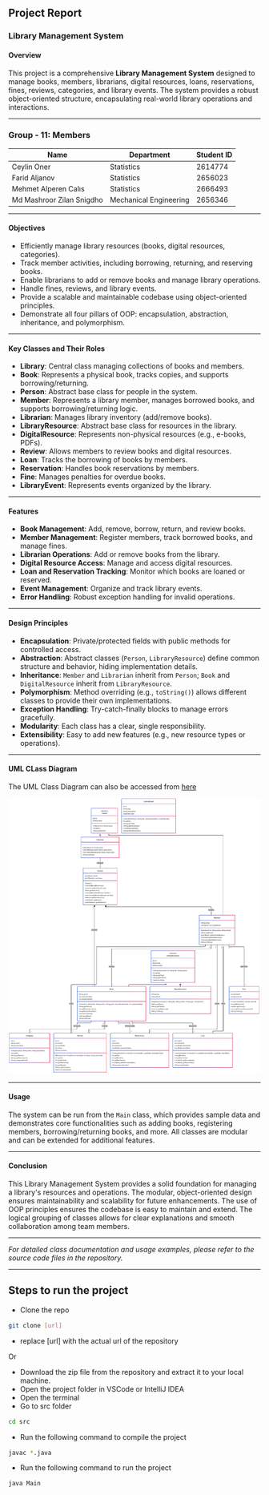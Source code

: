 ## Project Report

### Library Management System

#### Overview

This project is a comprehensive **Library Management System** designed to manage books, members, librarians, digital resources, loans, reservations, fines, reviews, categories, and library events. The system provides a robust object-oriented structure, encapsulating real-world library operations and interactions.

---

### Group - 11: Members
| Name                     | Department             | Student ID             |
|--------------------------|------------------------|------------------------|
| Ceylin Oner              | Statistics             |2614774                 |
| Farid Aljanov            | Statistics             |2656023                 |
| Mehmet Alperen Calıs     | Statistics             |2666493                 |
| Md Mashroor Zilan Snigdho| Mechanical Engineering |2656346                 |

---

#### Objectives

- Efficiently manage library resources (books, digital resources, categories).
- Track member activities, including borrowing, returning, and reserving books.
- Enable librarians to add or remove books and manage library operations.
- Handle fines, reviews, and library events.
- Provide a scalable and maintainable codebase using object-oriented principles.
- Demonstrate all four pillars of OOP: encapsulation, abstraction, inheritance, and polymorphism.

---

#### Key Classes and Their Roles

- **Library**: Central class managing collections of books and members.
- **Book**: Represents a physical book, tracks copies, and supports borrowing/returning.
- **Person**: Abstract base class for people in the system.
- **Member**: Represents a library member, manages borrowed books, and supports borrowing/returning logic.
- **Librarian**: Manages library inventory (add/remove books).
- **LibraryResource**: Abstract base class for resources in the library.
- **DigitalResource**: Represents non-physical resources (e.g., e-books, PDFs).
- **Review**: Allows members to review books and digital resources.
- **Loan**: Tracks the borrowing of books by members.
- **Reservation**: Handles book reservations by members.
- **Fine**: Manages penalties for overdue books.
- **LibraryEvent**: Represents events organized by the library.

---

#### Features

- **Book Management**: Add, remove, borrow, return, and review books.
- **Member Management**: Register members, track borrowed books, and manage fines.
- **Librarian Operations**: Add or remove books from the library.
- **Digital Resource Access**: Manage and access digital resources.
- **Loan and Reservation Tracking**: Monitor which books are loaned or reserved.
- **Event Management**: Organize and track library events.
- **Error Handling**: Robust exception handling for invalid operations.

---

#### Design Principles

- **Encapsulation**: Private/protected fields with public methods for controlled access.
- **Abstraction**: Abstract classes (`Person`, `LibraryResource`) define common structure and behavior, hiding implementation details.
- **Inheritance**: `Member` and `Librarian` inherit from `Person`; `Book` and `DigitalResource` inherit from `LibraryResource`.
- **Polymorphism**: Method overriding (e.g., `toString()`) allows different classes to provide their own implementations.
- **Exception Handling**: Try-catch-finally blocks to manage errors gracefully.
- **Modularity**: Each class has a clear, single responsibility.
- **Extensibility**: Easy to add new features (e.g., new resource types or operations).


---

#### UML CLass Diagram


The UML Class Diagram can also be accessed from [here](https://drive.google.com/file/d/1RAbndEpugd1JgESrhBtCyeitRTxVfwQu/view?usp=sharing)


![UML CLass Diagram](https://github.com/mzs21/lib-system-demo/blob/main/UML%20Diagram/STAT295%20-%20Group%2011%20-%20UML%20Class%20Diagram%20-%20FINAL.png?raw=true  "UML Class Diagram")

---

#### Usage

The system can be run from the `Main` class, which provides sample data and demonstrates core functionalities such as adding books, registering members, borrowing/returning books, and more. All classes are modular and can be extended for additional features.

---

#### Conclusion

This Library Management System provides a solid foundation for managing a library's resources and operations. The modular, object-oriented design ensures maintainability and scalability for future enhancements. The use of OOP principles ensures the codebase is easy to maintain and extend. The logical grouping of classes allows for clear explanations and smooth collaboration among team members.

---

*For detailed class documentation and usage examples, please refer to the source code files in the repository.*

---

## Steps to run the project

- Clone the repo 

```bash
git clone [url]
```
- replace [url] with the actual url of the repository

Or

- Download the zip file from the repository and extract it to your local machine.
- Open the project folder in VSCode or IntelliJ IDEA
- Open the terminal
- Go to src folder

```bash
cd src
```

- Run the following command to compile the project

```bash
javac *.java
```

- Run the following command to run the project

```bash
java Main
```
